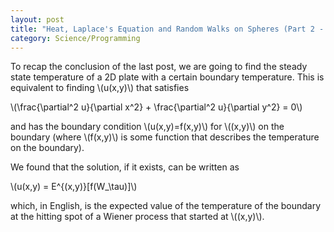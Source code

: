 ```yaml
---
layout: post
title: "Heat, Laplace's Equation and Random Walks on Spheres (Part 2 - the algorithm)"
category: Science/Programming
---
```


<script type="text/javascript"
    src="http://cdn.mathjax.org/mathjax/latest/MathJax.js?config=TeX-AMS-MML_HTMLorMML">
</script>

To recap the conclusion of the last post, we are going to find the steady state temperature of a 2D plate with a certain boundary temperature. This is equivalent to finding \\(u(x,y)\\) that satisfies 

\\(\frac{\partial^2 u}{\partial x^2} + \frac{\partial^2 u}{\partial y^2} = 0\\)

and has the boundary condition \\(u(x,y)=f(x,y)\\) for \\((x,y)\\) on the boundary (where \\(f(x,y)\\) is some function that describes the temperature on the boundary). 

We found that the solution, if it exists, can be written as 

\\(u(x,y) = E^{(x,y)}[f(W_\tau)]\\)

which, in English, is the expected value of the temperature of the boundary at the hitting spot of a Wiener process that started at \\((x,y)\\). 


<!--
 <link href='http://fonts.googleapis.com/css?family=Roboto:400,700,400italic,700italic|Roboto+Slab:400,700' rel='stylesheet' type='text/css'>
<link href="//netdna.bootstrapcdn.com/font-awesome/4.0.1/css/font-awesome.css" rel="stylesheet">
<link rel="stylesheet" href="//netdna.bootstrapcdn.com/bootstrap/3.0.0/css/bootstrap.min.css" />
<link rel="stylesheet" href="/chess/pgnviewer/chessboardjs/css/chessboard-0.3.0.min.css" />
<link rel="stylesheet" href="/chess/pgnviewer/stylesheets/style.css" />
<script src="//ajax.googleapis.com/ajax/libs/jquery/1.10.2/jquery.min.js"></script>
<script src="//netdna.bootstrapcdn.com/bootstrap/3.0.0/js/bootstrap.min.js"></script>
<div class="container">
      <div class="page-header">
        <h1>chessboardjs + chess.js pgn viewer</h1>
      </div>
      <div class="row">
        <div class="col-xs-4">
          <div id="board" style="width: 100%;"></div>
          <div id="board-buttons">
            <button type="button" class="btn btn-default" id="btnStart"><i class="fa fa-fast-backward fa-lg"></i></button>
            <button type="button" class="btn btn-default" id="btnPrevious"><i class="fa fa-step-backward fa-lg"></i></button>
            <button type="button" class="btn btn-default" id="btnNext"><i class="fa fa-step-forward fa-lg"></i></button>
            <button type="button" class="btn btn-default" id="btnEnd"><i class="fa fa-fast-forward fa-lg"></i></button>
          </div>
        </div>
        <div class="col-xs-8">
          <form class="form-horizontal" role="form">
            <div class="form-group">
              <label for="gameSelect" class="col-xs-4 control-label">Select game:</label>
              <div class="col-xs-8">
                <select id="gameSelect" class="form-control input-sm" onchange="loadGame(this.value);return false;"></select>
              </div>
            </div>
          </form>
          <div id="game-data">
          </div>
        </div>
      </div>
      <div class="row">
        <div class="col-xs-12">
          <h4>Keyboard Shortcuts</h4>
          <dl class="dl-horizontal">
            <dt>Next move:</dt><dd>Right arrow key</dd>
            <dt>Previous move:</dt><dd>Left arrow key</dd>
            <dt>End of game:</dt><dd>Ctrl + right arrow key</dd>
            <dt>Start of game:</dt><dd>Ctrl + left arrow key</dd>
            <dt>Next game:</dt><dd>Up arrow key</dd>
            <dt>Previous game:</dt><dd>Down arrow key</dd>
            <dt>First game:</dt><dd>Ctrl + up  arrow key</dd>
            <dt>Last game:</dt><dd>Ctrl + down arrow key</dd>
          </dl>
        </div>
      </div>
    </div>
<script src="/chess/pgnviewer/chessboardjs/js/chessboard-0.3.0.min.js"></script>
<script src="/chess/pgnviewer/chessjs/chess.js"></script>
<script src="/chess/pgnviewerjs/pgnviewer.js"></script>
-->
